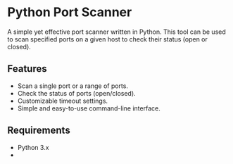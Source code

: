 # Python Port Scanner

A simple yet effective port scanner written in Python. This tool can be used to scan specified ports on a given host to check their status (open or closed).

## Features

- Scan a single port or a range of ports.
- Check the status of ports (open/closed).
- Customizable timeout settings.
- Simple and easy-to-use command-line interface.

## Requirements

- Python 3.x
- 

